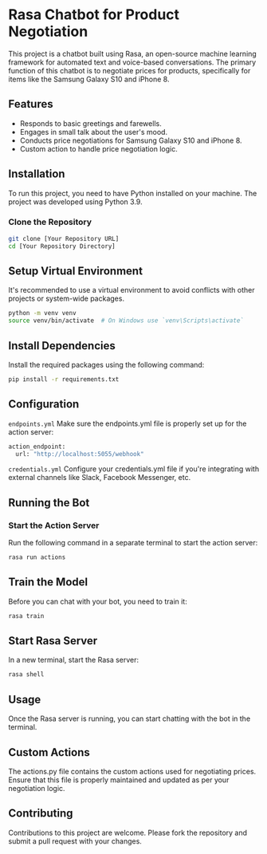 # Rasa Chatbot for Product Negotiation

This project is a chatbot built using Rasa, an open-source machine learning framework for automated text and voice-based conversations. The primary function of this chatbot is to negotiate prices for products, specifically for items like the Samsung Galaxy S10 and iPhone 8.

## Features

- Responds to basic greetings and farewells.
- Engages in small talk about the user's mood.
- Conducts price negotiations for Samsung Galaxy S10 and iPhone 8.
- Custom action to handle price negotiation logic.

## Installation

To run this project, you need to have Python installed on your machine. The project was developed using Python 3.9.

### Clone the Repository

```bash
git clone [Your Repository URL]
cd [Your Repository Directory]
```

## Setup Virtual Environment

It's recommended to use a virtual environment to avoid conflicts with other projects or system-wide packages.

```bash
python -m venv venv
source venv/bin/activate  # On Windows use `venv\Scripts\activate`
```

## Install Dependencies

Install the required packages using the following command:

```bash
pip install -r requirements.txt
```

## Configuration

`endpoints.yml`
Make sure the endpoints.yml file is properly set up for the action server:

```bash
action_endpoint:
  url: "http://localhost:5055/webhook"
```

`credentials.yml`
Configure your credentials.yml file if you're integrating with external channels like Slack, Facebook Messenger, etc.

## Running the Bot

### Start the Action Server

Run the following command in a separate terminal to start the action server:

```bash
rasa run actions
```

## Train the Model

Before you can chat with your bot, you need to train it:

```bash
rasa train
```

## Start Rasa Server

In a new terminal, start the Rasa server:

```bash
rasa shell
```

## Usage

Once the Rasa server is running, you can start chatting with the bot in the terminal.

## Custom Actions

The actions.py file contains the custom actions used for negotiating prices. Ensure that this file is properly maintained and updated as per your negotiation logic.

## Contributing

Contributions to this project are welcome. Please fork the repository and submit a pull request with your changes.
